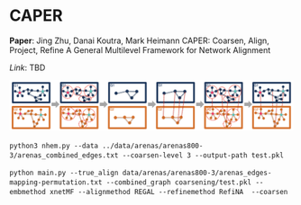 # CAPER

**Paper**: Jing Zhu, Danai Koutra, Mark Heimann
CAPER: Coarsen, Align, Project, Refine
A General Multilevel Framework for Network Alignment

*Link*: TBD  

<p align="center">
<img src="https://raw.githubusercontent.com/GemsLab/CAPER/master/approach.png" width="700"  alt="CAPER overview">
</p>

`python3 nhem.py --data ../data/arenas/arenas800-3/arenas_combined_edges.txt --coarsen-level 3 --output-path test.pkl` 

`python main.py --true_align data/arenas/arenas800-3/arenas_edges-mapping-permutation.txt --combined_graph coarsening/test.pkl --embmethod xnetMF --alignmethod REGAL --refinemethod RefiNA  --coarsen`